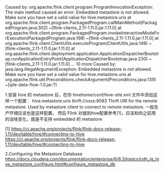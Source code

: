 
Caused by: org.apache.flink.client.program.ProgramInvocationException: The main method caused an error: Embedded metastore is not allowed. Make sure you have set a valid value for hive.metastore.uris
	at org.apache.flink.client.program.PackagedProgram.callMainMethod(PackagedProgram.java:302) ~[flink-clients_2.11-1.11.0.jar:1.11.0]
	at org.apache.flink.client.program.PackagedProgram.invokeInteractiveModeForExecution(PackagedProgram.java:198) ~[flink-clients_2.11-1.11.0.jar:1.11.0]
	at org.apache.flink.client.ClientUtils.executeProgram(ClientUtils.java:149) ~[flink-clients_2.11-1.11.0.jar:1.11.0]
	at org.apache.flink.client.deployment.application.ApplicationDispatcherBootstrap.runApplicationEntryPoint(ApplicationDispatcherBootstrap.java:230) ~[flink-clients_2.11-1.11.0.jar:1.11.0]
	... 10 more
Caused by: java.lang.IllegalArgumentException: Embedded metastore is not allowed. Make sure you have set a valid value for hive.metastore.uris
	at org.apache.flink.util.Preconditions.checkArgument(Preconditions.java:139) ~[qile-data-flow-1.0.jar:?]
	



1.安装 hive 的 metastore 后，在你 hivehome/conf/hive-site.xml 文件中添加这样一个配置：
  <property>
    <name>hive.metastore.uris</name>
    <value>thrift://xxxx:9083</value>
    <description>Thrift URI for the remote metastore. Used by metastore client to connect to remote metastore.</description>
  </property>
一般生产环境应该也是这样配置，
然后 Flink 对接到hive配置参考[1]，应该和你之前用的没啥变化，就是不支持 embedded 的 metastore

[1] https://ci.apache.org/projects/flink/flink-docs-release-1.11/dev/table/hive/#connecting-to-hive <https://ci.apache.org/projects/flink/flink-docs-release-1.11/dev/table/hive/#connecting-to-hive>

2.Configuring the Metastore Database
https://docs.cloudera.com/documentation/enterprise/6/6.3/topics/cdh_ig_hive_metastore_configure.html#configure_metastore_db